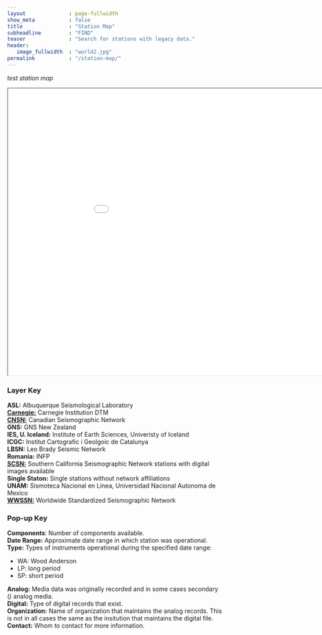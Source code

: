 ```yaml
---
layout              : page-fullwidth
show_meta           : false
title               : "Station Map"
subheadline         : "FIND"
teaser              : "Search for stations with legacy data."
header:
   image_fullwidth  : "world2.jpg"
permalink           : "/station-map/"
---
```

*test station map*


<iframe src="../pages/maps/station_map.html" width="1000px" height="666px"></iframe>

### Layer Key
**ASL:** Albuquerque Seismological Laboratory
<br>[
**Carnegie:**](../organizations/carnegie) Carnegie Institution DTM
<br>
[**CNSN:**](../organizations/canada) Canadian Seismographic Network
<br>
**GNS:** GNS New Zealand
<br>
**IES, U. Iceland:** Institute of Earth Sciences, Univeristy of Iceland
<br>
**ICGC:** Institut Cartografic i Geolgoic de Catalunya
<br>
**LBSN:** Leo Brady Seismic Network
<br>
**Romania:** INFP
<br>
[**SCSN:**](../organizations/scsn) Southern California Seismographic Network stations with digital images available
<br>
**Single Staton:** Single stations without network affiliations
<br>
**UNAM:** Sismoteca Nacional en Linea, Universidad Nacional Autonoma de Mexico
<br>
[**WWSSN:**](../organizations/wwssn) Worldwide Standardized Seismographic Network

### Pop-up Key

**Components**: Number of components available.
<br>
**Date Range:** Approximate date range in which station was operational.
<br>
**Type:** Types of instruments operational during the specified date range:
  * WA: Wood Anderson
  * LP: long period
  * SP: short period

**Analog:**  Media data was originally recorded and in some cases secondary () analog media.
<br>
**Digital:** Type of digital records that exist.
<br>
**Organization:** Name of organization that maintains the analog records. This is not in all cases the same as the insitution that maintains the digital file.
<br>
**Contact:** Whom to contact for more information.
